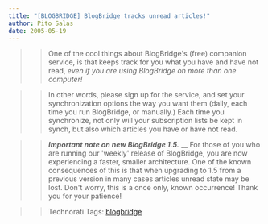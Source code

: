 ```yaml
---
title: "[BLOGBRIDGE] BlogBridge tracks unread articles!"
author: Pito Salas
date: 2005-05-19
---
```



>>

>> One of the cool things about BlogBridge's (free) companion service, is that
keeps track for you what you have and have not read, _even if you are using
BlogBridge on more than one computer!_

>>

>> In other words, please sign up for the service, and set your
synchronization options the way you want them (daily, each time you run
BlogBridge, or manually.) Each time you synchronize, not only will your
subscription lists be kept in synch, but also which articles you have or have
not read.

>>

>> **_Important note on new BlogBridge 1.5._** __ For those of you who are
running our 'weekly' release of BlogBridge, you are now experiencing a faster,
smaller architecture. One of the known consequences of this is that when
upgrading to 1.5 from a previous version in many cases articles unread state
may be lost. Don't worry, this is a once only, known occurrence! Thank you for
your patience!

>>

>> Technorati Tags: [blogbridge](<http://technorati.com/tag/blogbridge>)


